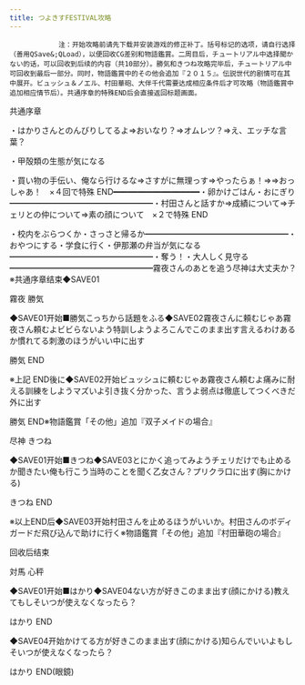 ```yaml
---
title: つよきすFESTIVAL攻略
---
```


                注：开始攻略前请先下载并安装游戏的修正补丁。括号标记的选项，请自行选择（善用QSave&;QLoad），以便回收CG差别和物語鑑賞。二周目后，チュートリアル中选择聞かない的话，可以回收到后续的内容（共10部分）。勝気和きつね攻略完毕后，チュートリアル中可回收到最后一部分。同时，物語鑑賞中的その他会追加『２０１５』。伝説世代的剧情可在其中展开。ビュッシュ＆ノエル、村田華砲、大伴千代需要达成相应条件后才可攻略（物語鑑賞中追加相应情节后）。共通序章的特殊END后会直接返回标题画面。

共通序章

・はかりさんとのんびりしてるよ⇒おいなり？⇒オムレツ？⇒え、エッチな言葉？

・甲殻類の生態が気になる

・買い物の手伝い、俺なら行けるな⇒さすがに無理っす⇒やったらぁ！⇒⇒おっしゃあ！　×４回で特殊 END━━━━━━━━━━━━━━━━━━・卵かけごはん・おにぎり━━━━━━━━━━━━━━━━━━・村田さんと話すか⇒成績について⇒チェリとの仲について⇒素の顔について　×２で特殊 END

・校内をぶらつくか・さっさと帰るか━━━━━━━━━━━━━━━━━━・おやつにする・学食に行く・伊那瀬の弁当が気になる━━━━━━━━━━━━━━━━━━・奪う！・大人しく見守る━━━━━━━━━━━━━━━━━━霧夜さんのあとを追う尽神は大丈夫か？※共通序章结束◆SAVE01

霧夜 勝気

◆SAVE01开始■勝気こっちから話題をふる◆SAVE02霧夜さんに頼むじゃあ霧夜さん頼むよビビらないよう特訓しようよろこんでこのまま出す言えるわけあるか慣れてる刺激のほうがいい中に出す

勝気 END

※上記 END後に◆SAVE02开始ビュッシュに頼むじゃあ霧夜さん頼むよ痛みに耐える訓練をしようマズいよ引き抜く分かった、言うよ弱点は徹底してつくべきだ外に出す

勝気 END※物語鑑賞「その他」追加『双子メイドの場合』

尽神 きつね

◆SAVE01开始■きつね◆SAVE03とにかく追ってみようチェリだけでも止めるか聞きたい俺も行こう当時のことを聞く乙女さん？プリクラ口に出す(胸にかける)

きつね END

※以上END后◆SAVE03开始村田さんを止めるほうがいいか。村田さんのボディガードだ飛び込んで助けに行く※物語鑑賞「その他」追加『村田華砲の場合』

回收后结束

対馬 心秤

◆SAVE01开始■はかり◆SAVE04ない方が好きこのまま出す(顔にかける)教えてもしそいつが使えなくなったら？

はかり END

◆SAVE04开始かけてる方が好きこのまま出す(顔にかける)知らんでいいよもしそいつが使えなくなったら？

はかり END(眼鏡)


              
